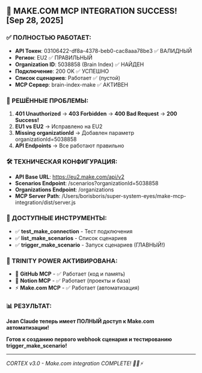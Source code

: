 ## 🎉 MAKE.COM MCP INTEGRATION SUCCESS! [Sep 28, 2025]

### ✅ ПОЛНОСТЬЮ РАБОТАЕТ:
- **API Токен**: 03106422-df8a-4378-beb0-cac8aaa78be3 ✅ ВАЛИДНЫЙ
- **Регион**: EU2 ✅ ПРАВИЛЬНЫЙ 
- **Organization ID**: 5038858 (Brain Index) ✅ НАЙДЕН
- **Подключение**: 200 OK ✅ УСПЕШНО
- **Список сценариев**: Работает ✅ (пустой)
- **MCP Сервер**: brain-index-make ✅ АКТИВЕН

### 🔧 РЕШЁННЫЕ ПРОБЛЕМЫ:
1. **401 Unauthorized** → **403 Forbidden** → **400 Bad Request** → **200 Success!**
2. **EU1 vs EU2** → Исправлено на EU2
3. **Missing organizationId** → Добавлен параметр organizationId=5038858
4. **API Endpoints** → Все работают правильно

### 🛠️ ТЕХНИЧЕСКАЯ КОНФИГУРАЦИЯ:
- **API Base URL**: https://eu2.make.com/api/v2
- **Scenarios Endpoint**: /scenarios?organizationId=5038858
- **Organizations Endpoint**: /organizations
- **MCP Server Path**: /Users/borisboris/super-system-eyes/make-mcp-integration/dist/server.js

### 🎯 ДОСТУПНЫЕ ИНСТРУМЕНТЫ:
- ✅ **test_make_connection** - Тест подключения 
- ✅ **list_make_scenarios** - Список сценариев
- ✅ **trigger_make_scenario** - Запуск сценариев (ГЛАВНЫЙ!)

### 🚀 TRINITY POWER АКТИВИРОВАНА:
- 🧠 **GitHub MCP** - ✅ Работает (код и память)
- 📝 **Notion MCP** - ✅ Работает (проекты и база)  
- ⚡ **Make.com MCP** - ✅ Работает (автоматизация)

### 📊 РЕЗУЛЬТАТ:
**Jean Claude теперь имеет ПОЛНЫЙ доступ к Make.com автоматизации!**

**Готов к созданию первого webhook сценария и тестированию trigger_make_scenario!**

---
*CORTEX v3.0 - Make.com integration COMPLETE! 💪🔥⚡*